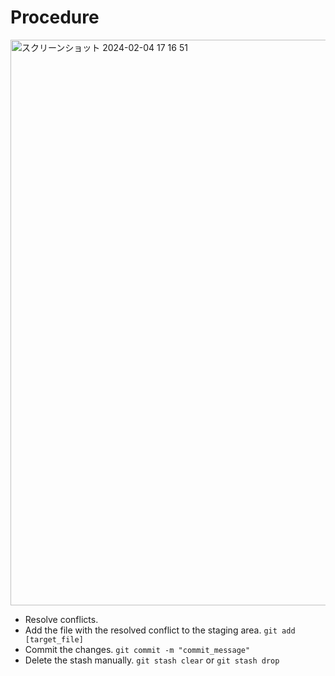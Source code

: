 # Procedure

<img width="905" alt="スクリーンショット 2024-02-04 17 16 51" src="https://github.com/shotatanakait/demo-git-stash/assets/40833446/9a193994-6ea5-47ee-90aa-99492cc46315">

- Resolve conflicts.
- Add the file with the resolved conflict to the staging area. `git add [target_file]`
- Commit the changes. `git commit -m "commit_message"`
- Delete the stash manually. `git stash clear` or `git stash drop`
